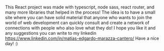 This React project was made with typescript, node sass, react router, and many more libraries that helped in the process!
The idea is to have a small site where you can have solid material that anyone who wants to join the world of web development can quickly consult and create a network of connections with people who also love what they do! 
I hope you like it and any suggestions you can write to my linkedin https://www.linkedin.com/in/matías-edgardo-marazza-cantero/
Have a nice day! :)